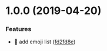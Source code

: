 # 1.0.0 (2019-04-20)


### Features

* 🎸 add emoji list ([fd2fd8e](https://github.com/streamich/emoji-json-list/commit/fd2fd8e))
